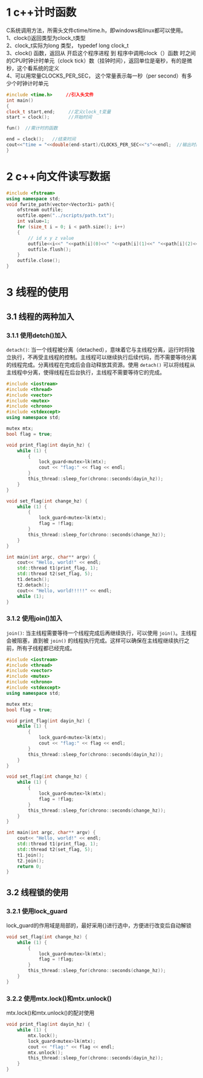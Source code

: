# 1 c++计时函数

C系统调用方法，所需头文件ctime/time.h，即windows和linux都可以使用。  
1、clock()返回类型为clock_t类型  
2、clock_t实际为long 类型， typedef long clock_t  
3、clock() 函数，返回从 开启这个程序进程 到 程序中调用clock（）函数 时之间的CPU时钟计时单元（clock tick）数（挂钟时间），返回单位是毫秒，有的是微秒，这个看系统的定义  
4、可以用常量CLOCKS_PER_SEC， 这个常量表示每一秒（per second）有多少个时钟计时单元  

```c++
#include <time.h>　　　//引入头文件
int main()
{
clock_t start,end;　　　//定义clock_t变量
start = clock();  　　　//开始时间

fun()  //需计时的函数

end = clock();   //结束时间
cout<<"time = "<<double(end-start)/CLOCKS_PER_SEC<<"s"<<endl;  //输出时间（单位：ｓ）
}
```

# 2 c++向文件读写数据

```c++
#include <fstream>
using namespace std;
void fwrite_path(vector<Vector3i> path){
    ofstream outfile;
    outfile.open("../scripts/path.txt");
    int value=1;
    for (size_t i = 0; i < path.size(); i++)
    {
        // id x y z value
        outfile<<i<<" "<<path[i](0)<<" "<<path[i](1)<<" "<<path[i](2)<<" "<<value<<endl;
        outfile.flush();
    }
    outfile.close();
}
```

# 3 线程的使用

## 3.1 线程的两种加入

### 3.1.1 使用detch()加入

`detach()`: 当一个线程被分离（detached），意味着它与主线程分离，运行时将独立执行，不再受主线程的控制。主线程可以继续执行后续代码，而不需要等待分离的线程完成。分离线程在完成后会自动释放其资源。使用 `detach()` 可以将线程从主线程中分离，使得线程在后台执行，主线程不需要等待它的完成。

```c++
#include <iostream>
#include <thread>
#include <vector>
#include <mutex>
#include <chrono>
#include <stdexcept>
using namespace std;

mutex mtx;
bool flag = true;

void print_flag(int dayin_hz) {
    while (1) {
        {
            lock_guard<mutex>lk(mtx);
            cout << "flag:" << flag << endl;
        }
        this_thread::sleep_for(chrono::seconds(dayin_hz));
    }
}

void set_flag(int change_hz) {
    while (1) {
        {
            lock_guard<mutex>lk(mtx);
            flag = !flag;
        }
        this_thread::sleep_for(chrono::seconds(change_hz));
    }
}

int main(int argc, char** argv) {
    cout<< "Hello, world!" << endl;
    std::thread t1(print_flag, 1);
    std::thread t2(set_flag, 5);
    t1.detach();
    t2.detach();
    cout<< "Hello, world!!!!!" << endl;
    while (1);
}
```

### 3.1.2 使用join()加入

`join()`: 当主线程需要等待一个线程完成后再继续执行，可以使用 `join()`。主线程会被阻塞，直到被 `join()` 的线程执行完成。这样可以确保在主线程继续执行之前，所有子线程都已经完成。

```c++
#include <iostream>
#include <thread>
#include <vector>
#include <mutex>
#include <chrono>
#include <stdexcept>
using namespace std;

mutex mtx;
bool flag = true;

void print_flag(int dayin_hz) {
    while (1) {
        {
            lock_guard<mutex>lk(mtx);
            cout << "flag:" << flag << endl;
        }
        this_thread::sleep_for(chrono::seconds(dayin_hz));
    }
}

void set_flag(int change_hz) {
    while (1) {
        {
            lock_guard<mutex>lk(mtx);
            flag = !flag;
        }
        this_thread::sleep_for(chrono::seconds(change_hz));
    }
}

int main(int argc, char** argv) {
    cout<< "Hello, world!" << endl;
    std::thread t1(print_flag, 1);
    std::thread t2(set_flag, 5);
    t1.join();
    t2.join();
    return 0;
}
```

## 3.2 线程锁的使用

### 3.2.1 使用lock_guard

lock_guard的作用域是局部的，最好采用{}进行选中，方便进行改变后自动解锁

```c++
void set_flag(int change_hz) {
    while (1) {
        {
            lock_guard<mutex>lk(mtx);
            flag = !flag;
        }
        this_thread::sleep_for(chrono::seconds(change_hz));
    }
}
```

### 3.2.2 使用mtx.lock()和mtx.unlock()

mtx.lock()和mtx.unlock()的配对使用

```c++
void print_flag(int dayin_hz) {
    while (1) {
        mtx.lock();
        lock_guard<mutex>lk(mtx);
        cout << "flag:" << flag << endl;
        mtx.unlock();
        this_thread::sleep_for(chrono::seconds(dayin_hz));
    }
}
```

























